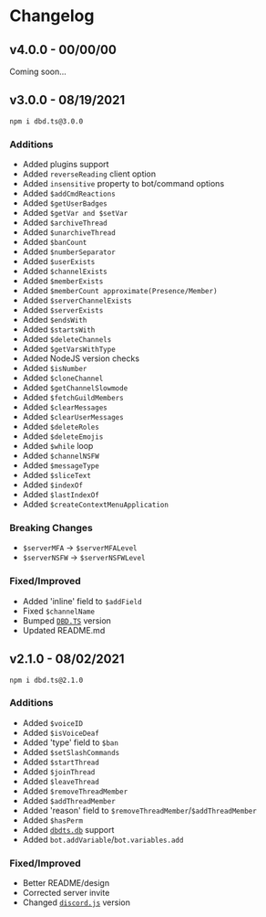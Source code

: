# Changelog
## v4.0.0 - 00/00/00
Coming soon...

## v3.0.0 - 08/19/2021
```
npm i dbd.ts@3.0.0
```
### Additions
- Added plugins support
- Added `reverseReading` client option
- Added `insensitive` property to bot/command options
- Added `$addCmdReactions`
- Added `$getUserBadges`
- Added `$getVar and $setVar`
- Added `$archiveThread`
- Added `$unarchiveThread`
- Added `$banCount`
- Added `$numberSeparator`
- Added `$userExists`
- Added `$channelExists`
- Added `$memberExists`
- Added `$memberCount approximate(Presence/Member)`
- Added `$serverChannelExists`
- Added `$serverExists`
- Added `$endsWith`
- Added `$startsWith`
- Added `$deleteChannels`
- Added `$getVarsWithType`
- Added NodeJS version checks
- Added `$isNumber`
- Added `$cloneChannel`
- Added `$getChannelSlowmode`
- Added `$fetchGuildMembers`
- Added `$clearMessages`
- Added `$clearUserMessages`
- Added `$deleteRoles`
- Added `$deleteEmojis`
- Added `$while` loop
- Added `$channelNSFW`
- Added `$messageType`
- Added `$sliceText`
- Added `$indexOf`
- Added `$lastIndexOf`
- Added `$createContextMenuApplication`

### Breaking Changes
- `$serverMFA` -> `$serverMFALevel`
- `$serverNSFW` -> `$serverNSFWLevel`

### Fixed/Improved
- Added 'inline' field to `$addField`
- Fixed `$channelName`
- Bumped [`DBD.TS`](https://npmjs.com/package/dbd.ts) version
- Updated README.md

## v2.1.0 - 08/02/2021
```
npm i dbd.ts@2.1.0
```
### Additions
- Added `$voiceID`
- Added `$isVoiceDeaf`
- Added 'type' field to `$ban`
- Added `$setSlashCommands`
- Added `$startThread`
- Added `$joinThread`
- Added `$leaveThread`
- Added `$removeThreadMember`
- Added `$addThreadMember`
- Added 'reason' field to `$removeThreadMember`/`$addThreadMember`
- Added `$hasPerm`
- Added [`dbdts.db`](https://npmjs.com/package/dbdts.db) support
- Added `bot.addVariable`/`bot.variables.add`

### Fixed/Improved
- Better README/design
- Corrected server invite
- Changed [`discord.js`](https://discord.js.org/) version